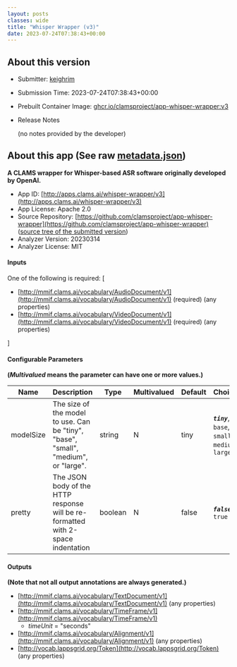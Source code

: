 ```yaml
---
layout: posts
classes: wide
title: "Whisper Wrapper (v3)"
date: 2023-07-24T07:38:43+00:00
---
```

## About this version

* Submitter: [keighrim](https://github.com/keighrim)
* Submission Time: 2023-07-24T07:38:43+00:00
* Prebuilt Container Image: [ghcr.io/clamsproject/app-whisper-wrapper:v3](https://github.com/clamsproject/app-whisper-wrapper/pkgs/container/app-whisper-wrapper/v3)
* Release Notes

    (no notes provided by the developer)

## About this app (See raw [metadata.json](metadata.json))

**A CLAMS wrapper for Whisper-based ASR software originally developed by OpenAI.**

* App ID: [http://apps.clams.ai/whisper-wrapper/v3](http://apps.clams.ai/whisper-wrapper/v3)
* App License: Apache 2.0
* Source Repository: [https://github.com/clamsproject/app-whisper-wrapper](https://github.com/clamsproject/app-whisper-wrapper) ([source tree of the submitted version](https://github.com/clamsproject/app-whisper-wrapper/tree/v3))
* Analyzer Version: 20230314
* Analyzer License: MIT


#### Inputs
One of the following is required: [
* [http://mmif.clams.ai/vocabulary/AudioDocument/v1](http://mmif.clams.ai/vocabulary/AudioDocument/v1)  (required)
(any properties)
* [http://mmif.clams.ai/vocabulary/VideoDocument/v1](http://mmif.clams.ai/vocabulary/VideoDocument/v1)  (required)
(any properties)


]


#### Configurable Parameters
**(_Multivalued_ means the parameter can have one or more values.)**

|Name|Description|Type|Multivalued|Default|Choices|
|----|-----------|----|-----------|-------|-------|
|modelSize|The size of the model to use. Can be "tiny", "base", "small", "medium", or "large".|string|N|tiny|**_`tiny`_**, `base`, `small`, `medium`, `large`|
|pretty|The JSON body of the HTTP response will be re-formatted with 2-space indentation|boolean|N|false|**_`false`_**, `true`|


#### Outputs
**(Note that not all output annotations are always generated.)**
* [http://mmif.clams.ai/vocabulary/TextDocument/v1](http://mmif.clams.ai/vocabulary/TextDocument/v1) 
(any properties)
* [http://mmif.clams.ai/vocabulary/TimeFrame/v1](http://mmif.clams.ai/vocabulary/TimeFrame/v1) 
    * _timeUnit_ = "seconds"
* [http://mmif.clams.ai/vocabulary/Alignment/v1](http://mmif.clams.ai/vocabulary/Alignment/v1) 
(any properties)
* [http://vocab.lappsgrid.org/Token](http://vocab.lappsgrid.org/Token) 
(any properties)
